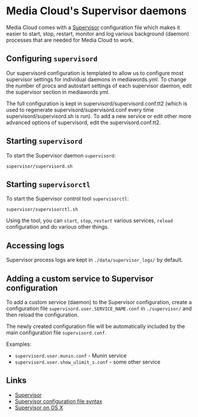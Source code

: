 Media Cloud's Supervisor daemons
================================

Media Cloud comes with a [Supervisor](http://supervisord.org/) configuration file which makes it
easier to start, stop, restart, monitor and log various background (daemon) processes that are needed for Media Cloud
to work.
 
Configuring `supervisord`
-------------------------

Our supervisord configuration is templated to allow us to configure most supervisor settings for individual daemons
in mediawords.yml.  To change the number of procs and autostart settings of each supervisor daemon, edit the
supervisor section in mediawords.yml.

The full configuration is kept in supervisord/supervisord.conf.tt2 (which is used to regenerate
supervisord/supervisord.conf every time supervisord/supervisord.sh is run).  To add a new service or edit other
more advanced options of supervisord, edit the supervisord.conf.tt2.

Starting `supervisord`
----------------------

To start the Supervisor daemon `supervisord`:

    supervisor/supervisord.sh


Starting `supervisorctl`
------------------------

To start the Supervisor control tool `supervisorctl`:

    supervisor/supervisorctl.sh

Using the tool, you can `start`, `stop`, `restart` various services, `reload` configuration and do various other things.


Accessing logs
--------------

Supervisor process logs are kept in `./data/supervisor_logs/` by default.


Adding a custom service to Supervisor configuration
---------------------------------------------------

To add a custom service (daemon) to the Supervisor configuration, create a configuration file `supervisord.user.SERVICE_NAME.conf` in `./supervisor/` and then reload the configuration.

The newly created configuration file will be automatically included by the main configuration file `supervisord.conf`.

Examples:

* `supervisord.user.munin.conf` - Munin service
* `supervisord.user.show_ulimit_s.conf` - some other service


Links
-----

* [Supervisor](http://supervisord.org/)
* [Supervisor configuration file syntax](http://supervisord.org/configuration.html)
* [Supervisor on OS X](http://nicksergeant.com/running-supervisor-on-os-x/)

